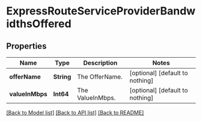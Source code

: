 # ExpressRouteServiceProviderBandwidthsOffered


## Properties
Name | Type | Description | Notes
------------ | ------------- | ------------- | -------------
**offerName** | **String** | The OfferName. | [optional] [default to nothing]
**valueInMbps** | **Int64** | The ValueInMbps. | [optional] [default to nothing]


[[Back to Model list]](../README.md#models) [[Back to API list]](../README.md#api-endpoints) [[Back to README]](../README.md)


